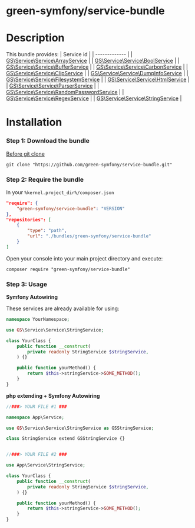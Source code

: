 green-symfony/service-bundle
========

# Description


This bundle provides:
| Service id |
| ------------- |
| [GS\Service\Service\ArrayService](https://github.com/green-symfony/service-bundle/blob/main/src/Service/ArrayService.php) |
| [GS\Service\Service\BoolService](https://github.com/green-symfony/service-bundle/blob/main/src/Service/BoolService.php) |
| [GS\Service\Service\BufferService](https://github.com/green-symfony/service-bundle/blob/main/src/Service/BufferService.php) |
| [GS\Service\Service\CarbonService](https://github.com/green-symfony/service-bundle/blob/main/src/Service/CarbonService.php) |
| [GS\Service\Service\ClipService](https://github.com/green-symfony/service-bundle/blob/main/src/Service/ClipService.php) |
| [GS\Service\Service\DumpInfoService](https://github.com/green-symfony/service-bundle/blob/main/src/Service/DumpInfoService.php) |
| [GS\Service\Service\FilesystemService](https://github.com/green-symfony/service-bundle/blob/main/src/Service/FilesystemService.php) |
| [GS\Service\Service\HtmlService](https://github.com/green-symfony/service-bundle/blob/main/src/Service/HtmlService.php) |
| [GS\Service\Service\ParserService](https://github.com/green-symfony/service-bundle/blob/main/src/Service/ParserService.php) |
| [GS\Service\Service\RandomPasswordService](https://github.com/green-symfony/service-bundle/blob/main/src/Service/RandomPasswordService.php) |
| [GS\Service\Service\RegexService](https://github.com/green-symfony/service-bundle/blob/main/src/Service/RegexService.php) |
| [GS\Service\Service\StringService](https://github.com/green-symfony/service-bundle/blob/main/src/Service/StringService.php) |

# Installation


### Step 1: Download the bundle

[Before git clone](https://github.com/green-symfony/docs/blob/main/docs/bundles_green_symfony%20mkdir.md)

```console
git clone "https://github.com/green-symfony/service-bundle.git"
```

### Step 2: Require the bundle

In your `%kernel.project_dir%/composer.json`

```json
"require": {
	"green-symfony/service-bundle": "VERSION"
},
"repositories": [
	{
		"type": "path",
		"url": "./bundles/green-symfony/service-bundle"
	}
]
```

Open your console into your main project directory and execute:

```console
composer require "green-symfony/service-bundle"
```

### Step 3: Usage

**Symfony Autowiring**

These services are already available for using:

```php
namespace YourNamespace;

use GS\Service\Service\StringService;

class YourClass {
	public function __construct(
		private readonly StringService $stringService,
	) {}

	public function yourMethod() {
		return $this->stringService->SOME_METHOD();
	}
}
```

**php extending + Symfony Autowiring**

```php
//###> YOUR FILE #1 ###

namespace App\Service;

use GS\Service\Service\StringService as GSStringService;

class StringService extend GSStringService {}


//###> YOUR FILE #2 ###

use App\Service\StringService;

class YourClass {
	public function __construct(
		private readonly StringService $stringService,
	) {}

	public function yourMethod() {
		return $this->stringService->SOME_METHOD();
	}
}
```
